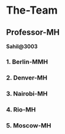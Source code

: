 # The-Team

## Professor-MH
**Sahil@3003**

### 1. Berlin-MMH

### 2. Denver-MH

### 3. Nairobi-MH

### 4. Rio-MH

### 5. Moscow-MH
